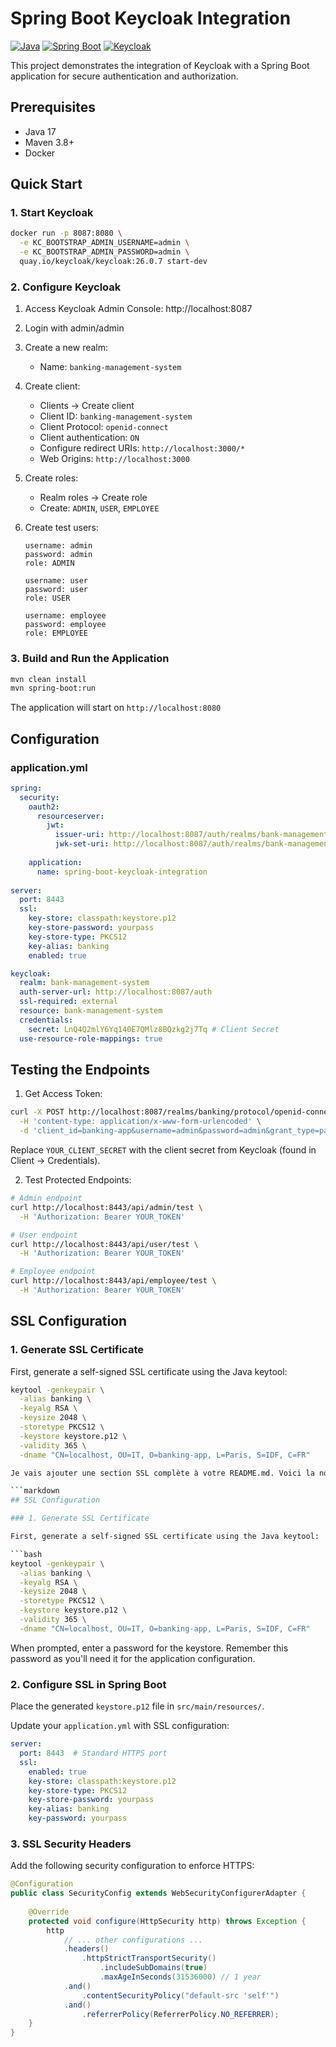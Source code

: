 # Spring Boot Keycloak Integration
[![Java](https://img.shields.io/badge/Java-17-orange.svg)](https://openjdk.java.net/projects/jdk/17/)
[![Spring Boot](https://img.shields.io/badge/Spring%20Boot-3.2.1-brightgreen.svg)](https://spring.io/projects/spring-boot)
[![Keycloak](https://img.shields.io/badge/Keycloak-26.0.7-blue.svg)](https://www.keycloak.org/)

This project demonstrates the integration of Keycloak with a Spring Boot application for secure authentication and authorization.

## Prerequisites

- Java 17
- Maven 3.8+
- Docker

## Quick Start

### 1. Start Keycloak

```bash
docker run -p 8087:8080 \
  -e KC_BOOTSTRAP_ADMIN_USERNAME=admin \
  -e KC_BOOTSTRAP_ADMIN_PASSWORD=admin \
  quay.io/keycloak/keycloak:26.0.7 start-dev
```

### 2. Configure Keycloak

1. Access Keycloak Admin Console: http://localhost:8087
2. Login with admin/admin
3. Create a new realm:
    - Name: `banking-management-system`

4. Create client:
    - Clients → Create client
    - Client ID: `banking-management-system`
    - Client Protocol: `openid-connect`
    - Client authentication: `ON`
    - Configure redirect URIs: `http://localhost:3000/*`
    - Web Origins: `http://localhost:3000`

5. Create roles:
    - Realm roles → Create role
    - Create: `ADMIN`, `USER`, `EMPLOYEE`

6. Create test users:
   ```
   username: admin
   password: admin
   role: ADMIN
   
   username: user
   password: user
   role: USER
   
   username: employee
   password: employee
   role: EMPLOYEE
   ```

### 3. Build and Run the Application

```bash
mvn clean install
mvn spring-boot:run
```

The application will start on `http://localhost:8080`

## Configuration

### application.yml
    
```yaml
spring:
  security:
    oauth2:
      resourceserver:
        jwt:
          issuer-uri: http://localhost:8087/auth/realms/bank-management-system
          jwk-set-uri: http://localhost:8087/auth/realms/bank-management-system/protocol/openid-connect/certs
          
    application:
      name: spring-boot-keycloak-integration
      
server:
  port: 8443
  ssl:
    key-store: classpath:keystore.p12
    key-store-password: yourpass
    key-store-type: PKCS12
    key-alias: banking
    enabled: true

keycloak:
  realm: bank-management-system
  auth-server-url: http://localhost:8087/auth
  ssl-required: external
  resource: bank-management-system
  credentials:
    secret: LnQ4Q2mlY6Yq140E7QMlz8BQzkg2j7Tq # Client Secret
  use-resource-role-mappings: true
```

## Testing the Endpoints

1. Get Access Token:
```bash
curl -X POST http://localhost:8087/realms/banking/protocol/openid-connect/token \
  -H 'content-type: application/x-www-form-urlencoded' \
  -d 'client_id=banking-app&username=admin&password=admin&grant_type=password&client_secret=YOUR_CLIENT_SECRET'
```
Replace `YOUR_CLIENT_SECRET` with the client secret from Keycloak (found in Client → Credentials).

2. Test Protected Endpoints:
```bash
# Admin endpoint
curl http://localhost:8443/api/admin/test \
  -H 'Authorization: Bearer YOUR_TOKEN'

# User endpoint
curl http://localhost:8443/api/user/test \
  -H 'Authorization: Bearer YOUR_TOKEN'

# Employee endpoint
curl http://localhost:8443/api/employee/test \
  -H 'Authorization: Bearer YOUR_TOKEN'
```

## SSL Configuration

### 1. Generate SSL Certificate

First, generate a self-signed SSL certificate using the Java keytool:

```bash
keytool -genkeypair \
  -alias banking \
  -keyalg RSA \
  -keysize 2048 \
  -storetype PKCS12 \
  -keystore keystore.p12 \
  -validity 365 \
  -dname "CN=localhost, OU=IT, O=banking-app, L=Paris, S=IDF, C=FR"

Je vais ajouter une section SSL complète à votre README.md. Voici la nouvelle section à insérer avant la section "Testing the Endpoints" :

```markdown
## SSL Configuration

### 1. Generate SSL Certificate

First, generate a self-signed SSL certificate using the Java keytool:

```bash
keytool -genkeypair \
  -alias banking \
  -keyalg RSA \
  -keysize 2048 \
  -storetype PKCS12 \
  -keystore keystore.p12 \
  -validity 365 \
  -dname "CN=localhost, OU=IT, O=banking-app, L=Paris, S=IDF, C=FR"
```

When prompted, enter a password for the keystore. Remember this password as you'll need it for the application configuration.

### 2. Configure SSL in Spring Boot

Place the generated `keystore.p12` file in `src/main/resources/`.

Update your `application.yml` with SSL configuration:

```yaml
server:
  port: 8443  # Standard HTTPS port
  ssl:
    enabled: true
    key-store: classpath:keystore.p12
    key-store-type: PKCS12
    key-store-password: yourpass
    key-alias: banking
    key-password: yourpass
```

### 3. SSL Security Headers

Add the following security configuration to enforce HTTPS:

```java
@Configuration
public class SecurityConfig extends WebSecurityConfigurerAdapter {
    
    @Override
    protected void configure(HttpSecurity http) throws Exception {
        http
            // ... other configurations ...
            .headers()
                .httpStrictTransportSecurity()
                    .includeSubDomains(true)
                    .maxAgeInSeconds(31536000) // 1 year
            .and()
                .contentSecurityPolicy("default-src 'self'")
            .and()
                .referrerPolicy(ReferrerPolicy.NO_REFERRER);
    }
}
```

